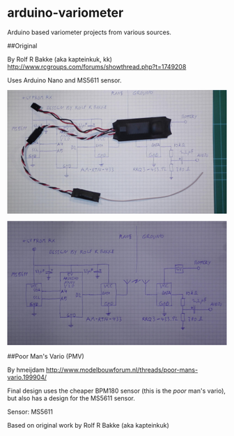 # arduino-variometer

Arduino based variometer projects from various sources.

##Original

By Rolf R Bakke (aka kapteinkuk, kk)
http://www.rcgroups.com/forums/showthread.php?t=1749208

Uses Arduino Nano and MS5611 sensor.

![finished](/images/S1100011.jpg)

![circuit](/images/S1100008.jpg)

##Poor Man's Vario (PMV)

By hmeijdam
http://www.modelbouwforum.nl/threads/poor-mans-vario.199904/

Final design uses the cheaper BPM180 sensor (this is the _poor_ man's vario), but also has a design for the MS5611 sensor.

Sensor: MS5611

Based on original work by Rolf R Bakke (aka kapteinkuk)

